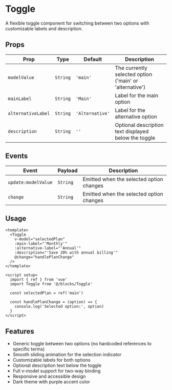 # Toggle

A flexible toggle component for switching between two options with customizable labels and description.

## Props

| Prop               | Type     | Default         | Description                                             |
| ------------------ | -------- | --------------- | ------------------------------------------------------- |
| `modelValue`       | `String` | `'main'`        | The currently selected option ('main' or 'alternative') |
| `mainLabel`        | `String` | `'Main'`        | Label for the main option                               |
| `alternativeLabel` | `String` | `'Alternative'` | Label for the alternative option                        |
| `description`      | `String` | `''`            | Optional description text displayed below the toggle    |

## Events

| Event               | Payload  | Description                              |
| ------------------- | -------- | ---------------------------------------- |
| `update:modelValue` | `String` | Emitted when the selected option changes |
| `change`            | `String` | Emitted when the selected option changes |

## Usage

```vue
<template>
  <Toggle
    v-model="selectedPlan"
    :main-label="'Monthly'"
    :alternative-label="'Annual'"
    :description="'Save 20% with annual billing'"
    @change="handlePlanChange"
  />
</template>

<script setup>
  import { ref } from 'vue'
  import Toggle from '@/blocks/Toggle'

  const selectedPlan = ref('main')

  const handlePlanChange = (option) => {
    console.log('Selected option:', option)
  }
</script>
```

## Features

- Generic toggle between two options (no hardcoded references to specific terms)
- Smooth sliding animation for the selection indicator
- Customizable labels for both options
- Optional description text below the toggle
- Full v-model support for two-way binding
- Responsive and accessible design
- Dark theme with purple accent color
